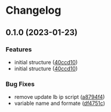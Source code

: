 # Changelog

## 0.1.0 (2023-01-23)


### Features

* initial structure ([40ccd10](https://github.com/techtative/terraform-gluu-flex-eks-fargate/commit/40ccd107f46ca0f898a36e38c6a14bf55ad4caa0))
* initial structure ([40ccd10](https://github.com/techtative/terraform-gluu-flex-eks-fargate/commit/40ccd107f46ca0f898a36e38c6a14bf55ad4caa0))


### Bug Fixes

* remove update lb ip script ([a8794f4](https://github.com/techtative/terraform-gluu-flex-eks-fargate/commit/a8794f49d624c100c0dd777d112ca6214a7573d9))
* variable name and formate ([df4751c](https://github.com/techtative/terraform-gluu-flex-eks-fargate/commit/df4751ce0007c5d650709f59dd77f7581f9fc5b9))

